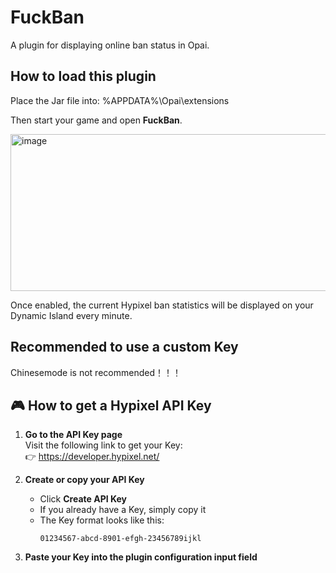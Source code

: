# FuckBan
A plugin for displaying online ban status in Opai.

## How to load this plugin

Place the Jar file into:
%APPDATA%\Opai\extensions

Then start your game and open **FuckBan**.  

<img width="1252" height="251" alt="image" src="https://github.com/user-attachments/assets/d2e4a877-2ebe-4405-85e9-83c4da8735e8" />

Once enabled, the current Hypixel ban statistics will be displayed on your Dynamic Island every minute.

## Recommended to use a custom Key
Chinesemode is not recommended！！！

## 🎮 How to get a Hypixel API Key

1. **Go to the API Key page**  
   Visit the following link to get your Key:  
   👉 https://developer.hypixel.net/

2. **Create or copy your API Key**  
   - Click **Create API Key**  
   - If you already have a Key, simply copy it  
   - The Key format looks like this:
     ```
     01234567-abcd-8901-efgh-23456789ijkl
     ```

3. **Paste your Key into the plugin configuration input field**